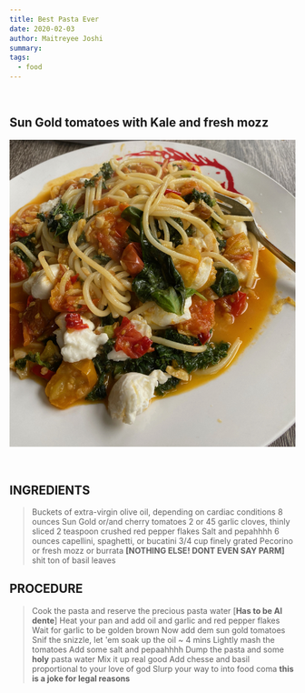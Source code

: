 ```yaml
---
title: Best Pasta Ever
date: 2020-02-03
author: Maitreyee Joshi
summary: 
tags:
  - food
---
```

&nbsp;
## Sun Gold tomatoes with Kale and fresh mozz

![A sample inlined image](/static/img/pasta.jpeg)

&nbsp;
## INGREDIENTS

> Buckets of extra-virgin olive oil, depending on cardiac conditions
> 8 ounces Sun Gold or/and cherry tomatoes
> 2 or 45 garlic cloves, thinly sliced
> 2 teaspoon crushed red pepper flakes
> Salt and pepahhhh
> 6 ounces capellini, spaghetti, or bucatini
> 3/4 cup finely grated Pecorino or fresh mozz or burrata **[NOTHING ELSE! DONT EVEN SAY PARM]**
> shit ton of basil leaves
&nbsp;
## PROCEDURE

> Cook the pasta and reserve the precious pasta water [**Has to be Al dente**]
> Heat your pan and add oil and garlic and red pepper flakes 
> Wait for garlic to be golden brown
> Now add dem sun gold tomatoes 
> Snif the snizzle, let 'em soak up the oil ~ 4 mins
> Lightly mash the tomatoes
> Add some salt and pepaahhhh
> Dump the pasta and some **holy** pasta water
> Mix it up real good 
> Add chesse and basil proportional to your love of god
> Slurp your way to into food coma **this is a joke for legal reasons**

